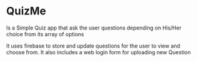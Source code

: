 # QuizMe
Is a Simple Quiz app that ask the user questions depending on His/Her choice from its array of options

It uses firebase to store and update questions for the user to view and choose from. It also includes a web login form for uploading new Question
